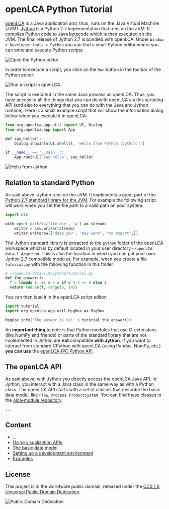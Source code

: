 # openLCA Python Tutorial
[openLCA](https://github.com/GreenDelta/olca-app) is a Java application
and, thus, runs on the Java Virtual Machine (JVM). [Jython](http://www.jython.org/)
is a Python 2.7 implementation that runs on the JVM. It compiles Python code to
Java bytecode which is then executed on the JVM. The final release of Jython 2.7
is bundled with openLCA. Under `Window > Developer tools > Python` you can
find a small Python editor where you can write and execute Python scripts:

![Open the Python editor](./images/olca_open_python_editor.png)

In order to execute a script, you click on the `Run` button in the toolbar of
the Python editor:

![Run a script in openLCA](./images/olca_run_script.png)

The script is executed in the same Java process as openLCA. Thus, you have
access to all the things that you can do with openLCA via this scripting API
(and also to everything that you can do with the Java and Jython runtime). Here
is a small example script that will show the information dialog below when you
execute it in openLCA:

```python
from org.openlca.app.util import UI, Dialog
from org.openlca.app import App

def say_hello():
    Dialog.showInfo(UI.shell(), 'Hello from Python (Jython)!')

if __name__ == '__main__':
    App.runInUI('say hello', say_hello)
```

![Hello from Jython](./images/olca_hello.png)


## Relation to standard Python
As said above, Jython runs on the JVM. It implements a great part of the
[Python 2.7 standard library for the JVM](http://www.jython.org/docs/library/indexprogress.html).
For example the following script will work when you set the file
path to a valid path on your system:

```python
import csv

with open('path/to/file.csv', 'w') as stream:
    writer = csv.writer(stream)
    writer.writerow(["data you", "may want", "to export",])
```

The Jython standard library is extracted to the `python` folder of the openLCA
workspace which is by default located in your user directory
`~/openLCA-data-1.4/python`. This is also the location in which you can put your
own Jython 2.7 compatible modules. For example, when you create a file
`tutorial.py` with the following function in this folder:

```python
# ~/openLCA-data-1.4/python/tutorial.py
def the_answer():
  f = lambda s, x: s + x if x % 2 == 0 else s
  return reduce(f, range(0, 14))
```

You can then load it in the openLCA script editor:

```python
import tutorial
import org.openlca.app.util.MsgBox as MsgBox

MsgBox.info('The answer is %s!' % tutorial.the_answer())
```

An **important thing** to note is that Python modules that use C-extensions
(like NumPy and friends) or parts of the standard library that are not
implemented in Jython are **not** compatible **with Jython**. If you want to
interact from  standard CPython with openLCA (using Pandas, NumPy, etc.)
**you can use** the [openLCA-IPC Python API](https://github.com/GreenDelta/olca-ipc.py).


## The openLCA API
As said above, with Jython you directly access the openLCA Java API. In Jython,
you interact with a Java class in the same way as with a Python class. The
openLCA API starts with a set of classes that describe the basic data model,
like `Flow`, `Process`, `ProductSystem`. You can find these classes in the
[olca-module repository](https://github.com/GreenDelta/olca-modules/tree/master/olca-core/src/main/java/org/openlca/core/model).

```
...
```

## Content
* ...
* [Using visualization APIs](./data_viz.md)
* [The basic data model](./data_model.md)
* [Setting up a development environment](./ide_setup.md)
* [Examples](./examples.md)


## License
This project is in the worldwide public domain, released under the
[CC0 1.0 Universal Public Domain Dedication](https://creativecommons.org/publicdomain/zero/1.0/).

![Public Domain Dedication](https://licensebuttons.net/p/zero/1.0/88x31.png)
